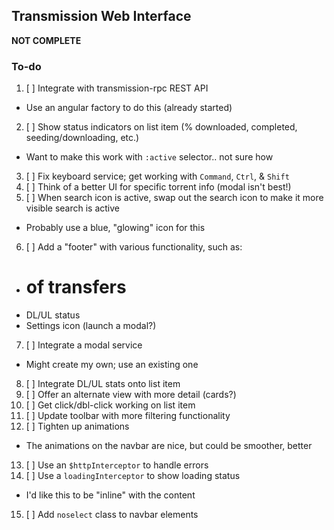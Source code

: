 ## Transmission Web Interface

**NOT COMPLETE**

### To-do

1. [ ] Integrate with transmission-rpc REST API
 * Use an angular factory to do this (already started)
2. [ ] Show status indicators on list item (% downloaded, completed, seeding/downloading, etc.)
 * Want to make this work with `:active` selector.. not sure how
3. [ ] Fix keyboard service; get working with `Command`, `Ctrl`, & `Shift`
4. [ ] Think of a better UI for specific torrent info (modal isn't best!)
5. [ ] When search icon is active, swap out the search icon to make it more visible search is active
 - Probably use a blue, "glowing" icon for this
6. [ ] Add a "footer" with various functionality, such as:
 * # of transfers
 * DL/UL status
 * Settings icon (launch a modal?)
7. [ ] Integrate a modal service
 - Might create my own; use an existing one
8. [ ] Integrate DL/UL stats onto list item
9. [ ] Offer an alternate view with more detail (cards?)
10. [ ] Get click/dbl-click working on list item
11. [ ] Update toolbar with more filtering functionality
12. [ ] Tighten up animations
 - The animations on the navbar are nice, but could be smoother, better
13. [ ] Use an `$httpInterceptor` to handle errors
14. [ ] Use a `loadingInterceptor` to show loading status
 - I'd like this to be "inline" with the content
15. [ ] Add `noselect` class to navbar elements